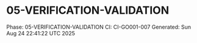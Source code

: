 # 05-VERIFICATION-VALIDATION
Phase: 05-VERIFICATION-VALIDATION
CI: CI-GO001-007
Generated: Sun Aug 24 22:41:22 UTC 2025

